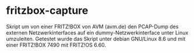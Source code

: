 # fritzbox-capture 

Skript um von einer FRITZ!BOX von AVM (avm.de) den PCAP-Dump des externen Netzwerkinterfaces auf ein dummy-Netzwerkinterface unter Linux umzuleiten.
Getestet wurde das Skript unter debian GNU/Linux 8.6 und mit einer FRITZ!BOX 7490 mit FRITZ!OS 6.60.
